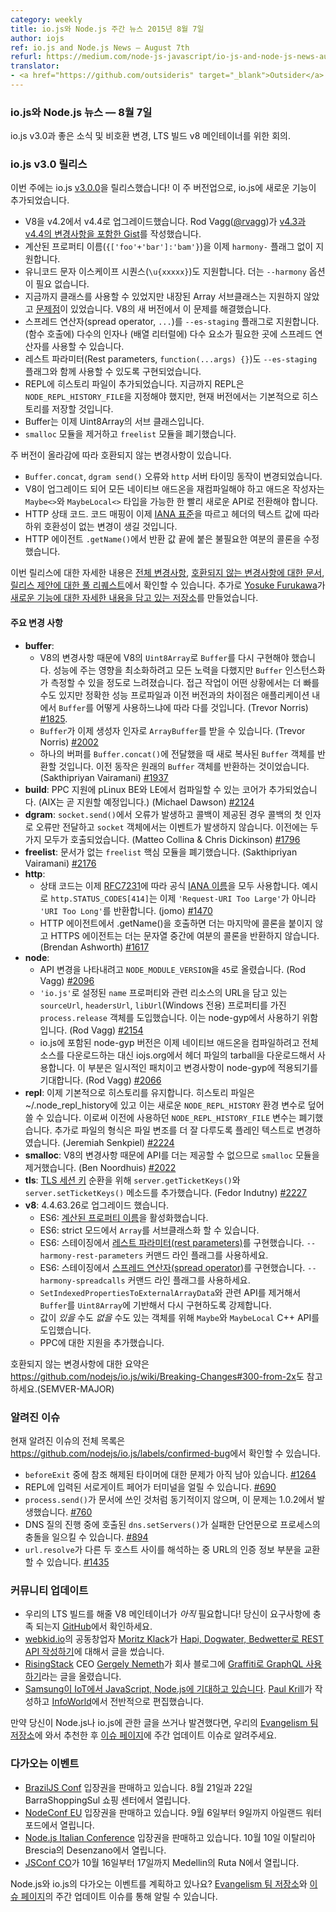 ```yaml
---
category: weekly
title: io.js와 Node.js 주간 뉴스 2015년 8월 7일
author: iojs
ref: io.js and Node.js News — August 7th
refurl: https://medium.com/node-js-javascript/io-js-and-node-js-news-august-7th-49d7c3f09810
translator:
- <a href="https://github.com/outsideris" target="_blank">Outsider</a>
---
```


<!--
### io.js and Node.js News — August 7th
io.js v3.0 and the new goodness, breaking changes, and our ongoing call for an LTS build V8 maintainer.
-->

### io.js와 Node.js 뉴스  — 8월 7일
io.js v3.0과 좋은 소식 및 비호환 변경, LTS 빌드 v8 메인테이너를 위한 회의.

<!--
### io.js v3.0 Release
-->

### io.js v3.0 릴리스

<!--
This week, io.js [v3.0.0](https://iojs.org/dist/v3.0.0/) is released! Since this is a major version bump, new features have been introduced to io.js. These are:
-->
이번 주에는 io.js [v3.0.0](https://iojs.org/dist/v3.0.0/)을 릴리스했습니다! 이 주 버전업으로, io.js에 새로운 기능이 추가되었습니다.

<!--
- V8 upgrade from v4.2 to v4.4. Rod Vagg ([@rvagg](http://twitter.com/rvagg)) has [a Gist containing the changelogs of v4.3 and v4.4](https://gist.github.com/rvagg/1f115074cb3c890985bf).
- Computed property names (`{['foo'+'bar']:'bam'}`) is now shipped without the need for any `harmony-` flag.
- Unicode escape sequence (`\u{xxxxx}`) is also shipped. There is no need for the `--harmony` option anymore.
- Previously classes are available but built-in Array subclasses are not supported or [problematic](https://code.google.com/p/v8/issues/detail?can=2&q=3930&colspec=ID%20Type%20Status%20Priority%20Owner%20Summary%20HW%20OS%20Area%20Stars&id=3930). The new version of V8 has solved this problem.
- The spread operator (`...`) is supported with the `--es-staging` flag. This allows you to use it in places where multiple arguments (for function calls) or multiple elements (for array literals) are expected.
- The Rest parameters (`function(...args) {}`) are implemented behind the `--es-staging` flag as well.
- REPL now gets a history file. Previously REPL needs to specify `NODE_REPL_HISTORY_FILE` but the current version will have the history saved by default.
- Buffer is now a subclass of Uint8Array.
- The `smalloc` module has been removed, and the `freelist` module has now been deprecated.
-->

- V8을 v4.2에서 v4.4로 업그레이드했습니다. Rod Vagg([@rvagg](http://twitter.com/rvagg))가 [v4.3과 v4.4의 변경사항을 포함한 Gist](https://gist.github.com/rvagg/1f115074cb3c890985bf)를 작성했습니다.
- 계산된 프로퍼티 이름(`{['foo'+'bar']:'bam'}`)을 이제 `harmony-` 플래그 없이 지원합니다.
- 유니코드 문자 이스케이프 시퀀스(`\u{xxxxx}`)도 지원합니다. 더는 `--harmony` 옵션이 필요 없습니다.
- 지금까지 클래스를 사용할 수 있었지만 내장된 Array 서브클래스는 지원하지 않았고 [문제점](https://code.google.com/p/v8/issues/detail?can=2&q=3930&colspec=ID%20Type%20Status%20Priority%20Owner%20Summary%20HW%20OS%20Area%20Stars&id=3930)이 있었습니다. V8의 새 버전에서 이 문제를 해결했습니다.
- 스프레드 연산자(spread operator, `...`)를 `--es-staging` 플래그로 지원합니다. (함수 호출에) 다수의 인자나 (배열 리터럴에) 다수 요소가 필요한 곳에 스프레드 연산자를 사용할 수 있습니다.
- 레스트 파라미터(Rest parameters, `function(...args) {}`)도 `--es-staging` 플래그와 함께 사용할 수 있도록 구현되었습니다.
- REPL에 히스토리 파일이 추가되었습니다. 지금까지 REPL은 `NODE_REPL_HISTORY_FILE`을 지정해야 했지만, 현재 버전에서는 기본적으로 히스토리를 저장할 것입니다.
- Buffer는 이제 Uint8Array의 서브 클래스입니다.
- `smalloc` 모듈을 제거하고 `freelist` 모듈을 폐기했습니다.

<!--
With a major version bump, there are also breaking changes. These include:
- Changes on `Buffer.concat`, `dgram send()` error and `http` server timing behaviors.
- The upgrade on V8, which gives the need for recompiling of all native add-ons and the new `Maybe<>` and `MaybeLocal<>` types for add-on authors to transition to these new APIs as soon as possible.
- HTTP status codes. The code mappings conform to the [IANA standard](http://www.iana.org/assignments/http-status-codes/http-status-codes.xhtml) now and will be a backwards incompatible change to consumers that depend on the text value of a header.
- The HTTP agent `.getName()`, which fixes the unnecessary extra colon at the end of the return values.
-->

주 버전이 올라감에 따라 호환되지 않는 변경사항이 있습니다.
- `Buffer.concat`, `dgram send()` 오류와 `http` 서버 타이밍 동작이 변경되었습니다.
- V8이 업그레이드 되어 모든 네이티브 애드온을 재컴파일해야 하고 애드온 작성자는 `Maybe<>`와 `MaybeLocal<>` 타입을 가능한 한 빨리 새로운 API로 전환해야 합니다.
- HTTP 상태 코드. 코드 매핑이 이제 [IANA 표준](http://www.iana.org/assignments/http-status-codes/http-status-codes.xhtml)을 따르고 헤더의 텍스트 값에 따라 하위 호환성이 없는 변경이 생길 것입니다.
- HTTP 에이전트 `.getName()`에서 반환 값 끝에 붙은 불필요한 여분의 콜론을 수정했습니다.

<!--
You can find out more information about this release in the [complete changelog](https://github.com/nodejs/io.js/blob/master/CHANGELOG.md), the [Breaking Changes document](https://github.com/nodejs/io.js/wiki/Breaking-Changes#300-from-2x) and the [pull request for the release proposal](https://github.com/nodejs/io.js/pull/2299). In addition, [Yosuke Furukawa](https://twitter.com/yosuke_furukawa) has made a [repo with details about the new features](https://github.com/yosuke-furukawa/iojs-new-features).
-->

이번 릴리스에 대한 자세한 내용은 [전체 변경사항](https://github.com/nodejs/io.js/blob/master/CHANGELOG.md), [호환되지 않는 변경사항에 대한 문서](https://github.com/nodejs/io.js/wiki/Breaking-Changes#300-from-2x), [릴리스 제안에 대한 풀 리퀘스트](https://github.com/nodejs/io.js/pull/2299)에서 확인할 수 있습니다. 추가로 [Yosuke Furukawa](https://twitter.com/yosuke_furukawa)가 [새로운 기능에 대한 자세한 내용을 담고 있는 저장소](https://github.com/yosuke-furukawa/iojs-new-features)를 만들었습니다.

<!--
#### Notable changes
-->

#### 주요 변경 사항

<!--
* **buffer**:
  * Due to changes in V8, it has been necessary to reimplement `Buffer` on top of V8's `Uint8Array`. Every effort has been made to minimize the performance impact, however `Buffer` instantiation is measurably slower. Access operations may be faster in some circumstances but the exact performance profile and difference over previous versions will depend on how `Buffer` is used within applications. (Trevor Norris) [#1825](https://github.com/nodejs/io.js/pull/1825).
  * `Buffer` can now take `ArrayBuffer`s as a constructor argument (Trevor Norris) [#2002](https://github.com/nodejs/io.js/pull/2002).
  * When a single buffer is passed to `Buffer.concat()`, a new, copied `Buffer` object will be returned; previous behavior was to return the original `Buffer` object (Sakthipriyan Vairamani) [#1937](https://github.com/nodejs/io.js/pull/1937).
* **build**: PPC support has been added to core to allow compiling on pLinux BE and LE (AIX support coming soon) (Michael Dawson) [#2124](https://github.com/nodejs/io.js/pull/2124).
* **dgram**: If an error occurs within `socket.send()` and a callback has been provided, the error is only passed as the first argument to the callback and not emitted on the `socket` object; previous behavior was to do both (Matteo Collina & Chris Dickinson) [#1796](https://github.com/nodejs/io.js/pull/1796)
* **freelist**: Deprecate the undocumented `freelist` core module (Sakthipriyan Vairamani) [#2176](https://github.com/nodejs/io.js/pull/2176).
* **http**:
  * Status codes now all use the official [IANA names](http://www.iana.org/assignments/http-status-codes) as per [RFC7231](https://tools.ietf.org/html/rfc7231), e.g. `http.STATUS_CODES[414]` now returns `'URI Too Long'` rather than `'Request-URI Too Large'` (jomo) [#1470](https://github.com/nodejs/io.js/pull/1470).
  * Calling .getName() on an HTTP agent no longer returns a trailing colon, HTTPS agents will no longer return an extra colon near the middle of the string (Brendan Ashworth) [#1617](https://github.com/nodejs/io.js/pull/1617).
* **node**:
  * `NODE_MODULE_VERSION` has been bumped to `45` to reflect the break in ABI (Rod Vagg) [#2096](https://github.com/nodejs/io.js/pull/2096).
  * Introduce a new `process.release` object that contains a `name` property set to `'io.js'` and `sourceUrl`, `headersUrl` and `libUrl` (Windows only) properties containing URLs for the relevant resources; this is intended to be used by node-gyp (Rod Vagg) [#2154](https://github.com/nodejs/io.js/pull/2154).
  * The version of node-gyp bundled with io.js now downloads and uses a tarball of header files from iojs.org rather than the full source for compiling native add-ons; it is hoped this is a temporary floating patch and the change will be upstreamed to node-gyp soon (Rod Vagg) [#2066](https://github.com/nodejs/io.js/pull/2066).
* **repl**: Persistent history is now enabled by default. The history file is located at ~/.node_repl_history, which can be overridden by the new environment variable `NODE_REPL_HISTORY`. This deprecates the previous `NODE_REPL_HISTORY_FILE` variable. Additionally, the format of the file has been changed to plain text to better handle file corruption. (Jeremiah Senkpiel) [#2224](https://github.com/nodejs/io.js/pull/2224).
* **smalloc**: The `smalloc` module has been removed as it is no longer possible to provide the API due to changes in V8 (Ben Noordhuis) [#2022](https://github.com/nodejs/io.js/pull/2022).
* **tls**: Add `server.getTicketKeys()` and `server.setTicketKeys()` methods for [TLS session key](https://www.ietf.org/rfc/rfc5077.txt) rotation (Fedor Indutny) [#2227](https://github.com/nodejs/io.js/pull/2227).
* **v8**: Upgraded to 4.4.63.26
  * ES6: Enabled [computed property names](https://developer.mozilla.org/en-US/docs/Web/JavaScript/Reference/Operators/Object_initializer#Computed_property_names)
  * ES6: `Array` can now be subclassed in strict mode
  * ES6: Implement [rest parameters](https://developer.mozilla.org/en/docs/Web/JavaScript/Reference/Functions/rest_parameters) in staging, use the `--harmony-rest-parameters` command line flag
  * ES6: Implement the [spread operator](https://developer.mozilla.org/en-US/docs/Web/JavaScript/Reference/Operators/Spread_operator) in staging, use the `--harmony-spreadcalls` command line flag
  * Removed `SetIndexedPropertiesToExternalArrayData` and related APIs, forcing a shift to `Buffer` to be reimplemented based on `Uint8Array`
  * Introduction of `Maybe` and `MaybeLocal` C++ API for objects which _may_ or _may not_ have a value.
  * Added support for PPC

See also https://github.com/nodejs/io.js/wiki/Breaking-Changes#300-from-2x for a summary of the breaking changes (SEMVER-MAJOR).
-->

* **buffer**:
  * V8의 변경사항 때문에 V8의 `Uint8Array`로 `Buffer`를 다시 구현해야 했습니다. 성능에 주는 영향을 최소화하려고 모든 노력을 다했지만 `Buffer` 인스턴스화가 측정할 수 있을 정도로 느려졌습니다. 접근 작업이 어떤 상황에서는 더 빠를 수도 있지만 정확한 성능 프로파일과 이전 버전과의 차이점은 애플리케이션 내에서 `Buffer`를 어떻게 사용하느냐에 따라 다를 것입니다. (Trevor Norris) [#1825](https://github.com/nodejs/io.js/pull/1825).
  * `Buffer`가 이제 생성자 인자로 `ArrayBuffer`를 받을 수 있습니다. (Trevor Norris) [#2002](https://github.com/nodejs/io.js/pull/2002)
  * 하나의 버퍼를 `Buffer.concat()`에 전달했을 때 새로 복사된 `Buffer` 객체를 반환할 것입니다. 이전 동작은 원래의 `Buffer` 객체를 반환하는 것이었습니다. (Sakthipriyan Vairamani) [#1937](https://github.com/nodejs/io.js/pull/1937)
* **build**: PPC 지원에 pLinux BE와 LE에서 컴파일할 수 있는 코어가 추가되었습니다. (AIX는 곧 지원할 예정입니다.) (Michael Dawson) [#2124](https://github.com/nodejs/io.js/pull/2124)
* **dgram**: `socket.send()`에서 오류가 발생하고 콜백이 제공된 경우 콜백의 첫 인자로 오류만 전달하고 `socket` 객체에서는 이벤트가 발생하지 않습니다. 이전에는 두 가지 모두가 호출되었습니다. (Matteo Collina & Chris Dickinson) [#1796](https://github.com/nodejs/io.js/pull/1796)
* **freelist**: 문서가 없는 `freelist` 핵심 모듈을 폐기했습니다. (Sakthipriyan Vairamani) [#2176](https://github.com/nodejs/io.js/pull/2176)
* **http**:
  * 상태 코드는 이제 [RFC7231](https://tools.ietf.org/html/rfc7231)에 따라 공식 [IANA 이름](http://www.iana.org/assignments/http-status-codes)을 모두 사용합니다. 예시로 `http.STATUS_CODES[414]`는 이제 `'Request-URI Too Large'`가 아니라 `'URI Too Long'`를 반환합니다. (jomo) [#1470](https://github.com/nodejs/io.js/pull/1470)
  * HTTP 에이전트에서 .getName()을 호출하면 더는 마지막에 콜론을 붙이지 않고 HTTPS 에이전트는 더는 문자열 중간에 여분의 콜론을 반환하지 않습니다. (Brendan Ashworth) [#1617](https://github.com/nodejs/io.js/pull/1617)
* **node**:
  * API 변경을 나타내려고 `NODE_MODULE_VERSION`을 `45`로 올렸습니다. (Rod Vagg) [#2096](https://github.com/nodejs/io.js/pull/2096)
  * `'io.js'`로 설정된 `name` 프로퍼티와 관련 리소스의 URL을 담고 있는 `sourceUrl`, `headersUrl`, `libUrl`(Windows 전용) 프로퍼티를 가진 `process.release` 객체를 도입했습니다. 이는 node-gyp에서 사용하기 위함입니다. (Rod Vagg) [#2154](https://github.com/nodejs/io.js/pull/2154)
  * io.js에 포함된 node-gyp 버전은 이제 네이티브 애드온을 컴파일하려고 전체 소스를 다운로드하는 대신 iojs.org에서 헤더 파일의 tarball을 다운로드해서 사용합니다. 이 부분은 일시적인 패치이고 변경사항이 node-gyp에 적용되기를 기대합니다. (Rod Vagg) [#2066](https://github.com/nodejs/io.js/pull/2066)
* **repl**: 이제 기본적으로 히스토리를 유지합니다. 히스토리 파일은 ~/.node_repl_history에 있고 이는 새로운 `NODE_REPL_HISTORY` 환경 변수로 덮어쓸 수 있습니다. 이로써 이전에 사용하던 `NODE_REPL_HISTORY_FILE` 변수는 폐기했습니다. 추가로 파일의 형식은 파일 변조를 더 잘 다루도록 플레인 텍스트로 변경하였습니다. (Jeremiah Senkpiel) [#2224](https://github.com/nodejs/io.js/pull/2224)
* **smalloc**: V8의 변경사항 때문에 API를 더는 제공할 수 없으므로 `smalloc` 모듈을 제거했습니다. (Ben Noordhuis) [#2022](https://github.com/nodejs/io.js/pull/2022)
* **tls**: [TLS 세션 키](https://www.ietf.org/rfc/rfc5077.txt) 순환을 위해 `server.getTicketKeys()`와 `server.setTicketKeys()` 메소드를 추가했습니다. (Fedor Indutny) [#2227](https://github.com/nodejs/io.js/pull/2227)
* **v8**: 4.4.63.26로 업그레이드 했습니다.
  * ES6: [계산된 프로퍼티 이름](https://developer.mozilla.org/en-US/docs/Web/JavaScript/Reference/Operators/Object_initializer#Computed_property_names)을 활성화했습니다.
  * ES6: strict 모드에서 `Array`를 서브클래스화 할 수 있습니다.
  * ES6: 스테이징에서 [레스트 파라미터(rest parameters)](https://developer.mozilla.org/en/docs/Web/JavaScript/Reference/Functions/rest_parameters)를 구현했습니다. `--harmony-rest-parameters` 커맨드 라인 플래그를 사용하세요.
  * ES6: 스테이징에서 [스프레드 연산자(spread operator)](https://developer.mozilla.org/en-US/docs/Web/JavaScript/Reference/Operators/Spread_operator)를 구현했습니다. `--harmony-spreadcalls` 커맨드 라인 플래그를 사용하세요.
  * `SetIndexedPropertiesToExternalArrayData`와 관련 API를 제거해서 `Buffer`를 `Uint8Array`에 기반해서 다시 구현하도록 강제합니다.
  * 값이 _있을_ 수도 _없을_ 수도 있는 객체를 위해 `Maybe`와 `MaybeLocal` C++ API를 도입했습니다.
  * PPC에 대한 지원을 추가했습니다.

호환되지 않는 변경사항에 대한 요약은 <https://github.com/nodejs/io.js/wiki/Breaking-Changes#300-from-2x>도 참고하세요.(SEMVER-MAJOR)

<!--
#### Known issues

See https://github.com/nodejs/io.js/labels/confirmed-bug for complete and current list of known issues.

* Some problems with unreferenced timers running during `beforeExit` are still to be resolved. See [#1264](https://github.com/nodejs/io.js/issues/1264).
* Surrogate pair in REPL can freeze terminal. [#690](https://github.com/nodejs/io.js/issues/690)
* `process.send()` is not synchronous as the docs suggest, a regression introduced in 1.0.2, see [#760](https://github.com/nodejs/io.js/issues/760).
* Calling `dns.setServers()` while a DNS query is in progress can cause the process to crash on a failed assertion. [#894](https://github.com/nodejs/io.js/issues/894)
* `url.resolve` may transfer the auth portion of the url when resolving between two full hosts, see [#1435](https://github.com/nodejs/io.js/issues/1435).
-->

### 알려진 이슈

현재 알려진 이슈의 전체 목록은
<https://github.com/nodejs/io.js/labels/confirmed-bug>에서 확인할 수 있습니다.

* `beforeExit` 중에 참조 해제된 타이머에 대한 문제가 아직 남아 있습니다. [#1264](https://github.com/nodejs/io.js/issues/1264)
* REPL에 입력된 서로게이트 페어가 터미널을 얼릴 수 있습니다. [#690](https://github.com/nodejs/io.js/issues/690)
* `process.send()`가 문서에 쓰인 것처럼 동기적이지 않으며, 이 문제는 1.0.2에서 발생했습니다. [#760](https://github.com/nodejs/io.js/issues/760)
* DNS 질의 진행 중에 호출된 `dns.setServers()`가 실패한 단언문으로 프로세스의 충돌을 일으킬 수 있습니다. [#894](https://github.com/nodejs/io.js/issues/894)
* `url.resolve`가 다른 두 호스트 사이를 해석하는 중 URL의 인증 정보 부분을 교환할 수 있습니다. [#1435](https://github.com/nodejs/io.js/issues/1435)

<!--
### Community Updates

* We *still* need a V8 maintainer for our LTS build! Head on over [to GitHub](https://github.com/nodejs/LTS/issues/28) to see if the requirements match your capabilities.
* [webkid.io](http://webkid.io) co-founder [Moritz Klack](http://twitter.com/moklick) has written about [creating a REST API with Hapi, Dogwater and Bedwetter](http://blog.webkid.io/how-to-create-a-rest-api-with-hapi/?utm_source=io.js+and+Node.js+News&utm_medium=article).
* [RisingStack](http://risingstack.com) CEO [Gergely Nemeth](http://twitter.com/nthgergo) has a post in the company blog about [using GraphQL with Graffiti](https://blog.risingstack.com/start-using-graphql-with-graffiti/?utm_source=io.js+and+Node.js+News&utm_medium=article).
* [Samsung banks on JavaScript, Node.js for IoT](http://www.infoworld.com/article/2953719/javascript/samsung-banks-on-javascript-node-js-for-iot.html?utm_source=io.js+and+Node.js+News&utm_medium=article), as reported by [Paul Krill](https://twitter.com/pjkrill), editor at large at [InfoWorld](http://www.infoworld.com/).

If you have spotted or written something about Node.js and io.js, do come over to our [Evangelism team repo](https://github.com/nodejs/evangelism) and suggest it on the [Issues page](https://github.com/nodejs/evangelism/issues), specifically the Weekly Updates issue.
-->

### 커뮤니티 업데이트

* 우리의 LTS 빌드를 해줄 V8 메인테이너가 *아직* 필요합니다! 당신이 요구사항에 충족 되는지 [GitHub](https://github.com/nodejs/LTS/issues/28)에서 확인하세요.
* [webkid.io](http://webkid.io)의 공동창업자 [Moritz Klack](http://twitter.com/moklick)가 [Hapi, Dogwater, Bedwetter로 REST API 작성하기](http://blog.webkid.io/how-to-create-a-rest-api-with-hapi/?utm_source=io.js+and+Node.js+News&utm_medium=article)에 대해서 글을 썼습니다.
* [RisingStack](http://risingstack.com) CEO [Gergely Nemeth](http://twitter.com/nthgergo)가 회사 블로그에 [Graffiti로 GraphQL 사용하기](https://blog.risingstack.com/start-using-graphql-with-graffiti/?utm_source=io.js+and+Node.js+News&utm_medium=article)라는 글을 올렸습니다.
* [Samsung이 IoT에서 JavaScript, Node.js에 기대하고 있습니다](http://www.infoworld.com/article/2953719/javascript/samsung-banks-on-javascript-node-js-for-iot.html?utm_source=io.js+and+Node.js+News&utm_medium=article). [Paul Krill](https://twitter.com/pjkrill)가 작성하고 [InfoWorld](http://www.infoworld.com/)에서 전반적으로 편집했습니다.

만약 당신이 Node.js나 io.js에 관한 글을 쓰거나 발견했다면, 우리의 [Evangelism 팀 저장소](https://github.com/nodejs/evangelism)에 와서 추천한 후 [이슈 페이지](https://github.com/nodejs/evangelism/issues)에 주간 업데이트 이슈로 알려주세요.

<!--
### Upcoming Events

* [BrazilJS Conf](http://braziljs.com.br/) tickets are on sale, August 21st - 22nd at Shopping Center BarraShoppingSul
* [NodeConf EU](http://nodeconf.eu/) tickets are on sale, September 6th - 9th at Waterford, Ireland
* [Node.js Italian Conference](http://nodejsconf.it/) tickets are on sale, October 10th at Desenzano - Brescia, Italy
* [JSConf CO](http://www.jsconf.co/), October 16th - 17th at Ruta N, Medellin

Have an event about Node.js and io.js coming up? You can put your events here through the [Evangelism team repo](https://github.com/nodejs/evangelism) and announce it in the [Issues page](https://github.com/nodejs/evangelism/issues), specifically the Weekly Updates issue.
-->

### 다가오는 이벤트

* [BrazilJS Conf](http://braziljs.com.br/) 입장권을 판매하고 있습니다. 8월 21일과 22일 BarraShoppingSul 쇼핑 센터에서 열립니다.
* [NodeConf EU](http://nodeconf.eu/) 입장권을 판매하고 있습니다. 9월 6일부터 9일까지 아일랜드 워터포드에서 열립니다.
* [Node.js Italian Conference](http://nodejsconf.it/) 입장권을 판매하고 있습니다. 10월 10일 이탈리아 Brescia의 Desenzano에서 열립니다.
* [JSConf CO](http://www.jsconf.co/)가 10월 16일부터 17일까지 Medellin의 Ruta N에서 열립니다.

Node.js와 io.js의 다가오는 이벤트를 계획하고 있나요? [Evangelism 팀 저장소](https://github.com/nodejs/evangelism)와 [이슈 페이지](https://github.com/nodejs/evangelism/issues)의 주간 업데이트 이슈를 통해 알릴 수 있습니다.
